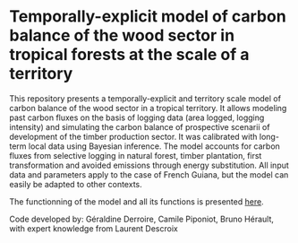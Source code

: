 # Temporally-explicit model of carbon balance of the wood sector in tropical forests at the scale of a territory 
This repository presents a temporally-explicit and territory scale model of carbon balance of the wood sector in a tropical territory. 
It allows modeling past carbon fluxes on the basis of logging data (area logged, logging intensity) and simulating the carbon balance of prospective scenarii of development of the timber production sector.
It was calibrated with long-term local data using Bayesian inference. 
The model accounts for carbon fluxes from selective logging in natural forest, timber plantation, first transformation and avoided emissions through energy substitution. 
All input data and parameters apply to the case of French Guiana, but the model can easily be adapted to other contexts.

The functionning of the model and all its functions is presented [here](03_Rmarkdown/Full_C_model/Full_C_model.pdf).

Code developed by: Géraldine Derroire, Camile Piponiot, Bruno Hérault, with expert knowledge from Laurent Descroix

